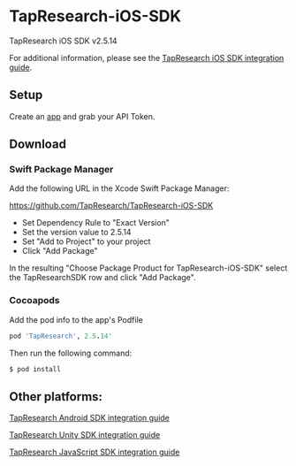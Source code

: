 # TapResearch-iOS-SDK
TapResearch iOS SDK v2.5.14

For additional information, please see the [TapResearch iOS SDK integration guide](https://supply-docs.tapresearch.com/docs/ios-integration/).

## Setup

Create an [app](/supplier_dashboard/dashboard/apps/new) and grab your API Token.

## Download

### Swift Package Manager

Add the following URL in the Xcode Swift Package Manager:

https://github.com/TapResearch/TapResearch-iOS-SDK

* Set Dependency Rule to "Exact Version"
* Set the version value to 2.5.14
* Set "Add to Project" to your project 
* Click "Add Package"

In the resulting "Choose Package Product for TapResearch-iOS-SDK" select the TapResearchSDK row and click "Add Package".

### Cocoapods

Add the pod info to the app's Podfile
 ```ruby
 pod 'TapResearch', 2.5.14'
 ```

 Then run the following command:
 ```bash
 $ pod install
 ```

## Other platforms:

[TapResearch Android SDK integration guide](https://www.tapresearch.com/docs/android-integration-guide)

[TapResearch Unity SDK integration guide](https://www.tapresearch.com/docs/unity-integration-guide)

[TapResearch JavaScript SDK integration guide](https://www.tapresearch.com/docs/javascript-integration-guide)
